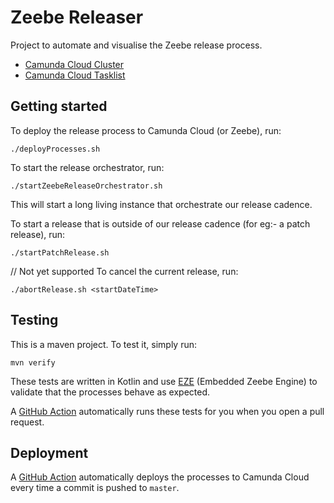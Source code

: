 # Zeebe Releaser
Project to automate and visualise the Zeebe release process.

* [Camunda Cloud Cluster](https://console.cloud.ultrawombat.com/org/6ff582aa-a62e-4a28-aac7-4d2224d8c58a/cluster/b051f158-2779-479f-84dc-1f16c8f808df)
* [Camunda Cloud Tasklist](https://bru-3.tasklist.ultrawombat.com/b051f158-2779-479f-84dc-1f16c8f808df)

## Getting started
To deploy the release process to Camunda Cloud (or Zeebe), run:
```shell
./deployProcesses.sh
```

To start the release orchestrator, run:
```shell
./startZeebeReleaseOrchestrator.sh
```
This will start a long living instance that orchestrate our release cadence.

To start a release that is outside of our release cadence (for eg:- a patch release), run:
```shell
./startPatchRelease.sh
```

// Not yet supported
To cancel the current release, run:
```shell
./abortRelease.sh <startDateTime>
```

## Testing
This is a maven project. To test it, simply run:
```shell
mvn verify
```

These tests are written in Kotlin and use [EZE](https://github.com/camunda-community-hub/eze) (Embedded Zeebe Engine) to validate that the processes behave as expected.

A [GitHub Action](.github/workflows/build.yml) automatically runs these tests for you when you open a pull request.

## Deployment
A [GitHub Action](.github/workflows/deploy.yml) automatically deploys the processes to Camunda Cloud every time a commit is pushed to `master`.
